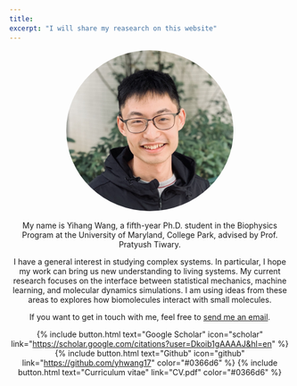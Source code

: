 ```yaml
---
title: 
excerpt: "I will share my reasearch on this website"
---
```


<a><center><img class="center" src="assets/img/YH.jpg" height="auto" width="300" style="border-radius:50%"><center>

My name is Yihang Wang, a fifth-year Ph.D. student in the Biophysics Program at the University of Maryland, College Park, advised by Prof. Pratyush Tiwary. 

I have a general interest in studying complex systems. In particular, I hope my work can bring us new understanding to living systems. My current research focuses on the interface between statistical mechanics, machine learning, and molecular dynamics simulations. I am using ideas from these areas to explores how biomolecules interact with small molecules. 

If you want to get in touch with me, feel free to [send me an email](mailto:yhwang17@terpmail.umd.edu).

{% include button.html text="Google Scholar" icon="scholar" link="https://scholar.google.com/citations?user=Dkoib1gAAAAJ&hl=en" %} {% include button.html text="Github" icon="github" link="https://github.com/yhwang17" color="#0366d6" %} {% include button.html text="Curriculum vitae" link="CV.pdf" color="#0366d6" %} 

